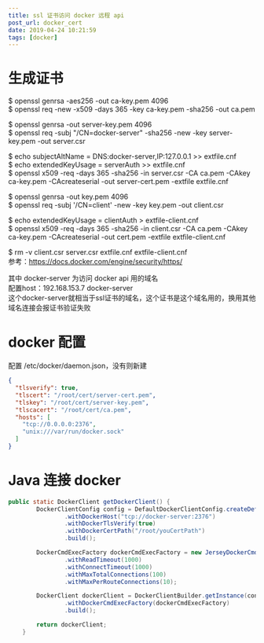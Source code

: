 ```yaml
---
title: ssl 证书访问 docker 远程 api
post_url: docker_cert
date: 2019-04-24 10:21:59
tags: [docker]
---
```


# 生成证书
$ openssl genrsa -aes256 -out ca-key.pem 4096  
$ openssl req -new -x509 -days 365 -key ca-key.pem -sha256 -out ca.pem  

$ openssl genrsa -out server-key.pem 4096  
$ openssl req -subj "/CN=docker-server" -sha256 -new -key server-key.pem -out server.csr  

$ echo subjectAltName = DNS:docker-server,IP:127.0.0.1 >> extfile.cnf  
$ echo extendedKeyUsage = serverAuth >> extfile.cnf  
$ openssl x509 -req -days 365 -sha256 -in server.csr -CA ca.pem -CAkey ca-key.pem -CAcreateserial -out server-cert.pem -extfile extfile.cnf  

$ openssl genrsa -out key.pem 4096  
$ openssl req -subj '/CN=client' -new -key key.pem -out client.csr  

$ echo extendedKeyUsage = clientAuth > extfile-client.cnf  
$ openssl x509 -req -days 365 -sha256 -in client.csr -CA ca.pem -CAkey ca-key.pem -CAcreateserial -out cert.pem -extfile extfile-client.cnf  

$ rm -v client.csr server.csr extfile.cnf extfile-client.cnf  
参考：https://docs.docker.com/engine/security/https/

其中 docker-server 为访问 docker api 用的域名   
配置host：192.168.153.7 docker-server   
这个docker-server就相当于ssl证书的域名，这个证书是这个域名用的，换用其他域名连接会报证书验证失败

# docker 配置
配置 /etc/docker/daemon.json，没有则新建
```json
{
  "tlsverify": true,
  "tlscert": "/root/cert/server-cert.pem",
  "tlskey": "/root/cert/server-key.pem",
  "tlscacert": "/root/cert/ca.pem",
  "hosts": [
    "tcp://0.0.0.0:2376",
    "unix:///var/run/docker.sock"
  ]
}
```

# Java 连接 docker
```java
public static DockerClient getDockerClient() {
        DockerClientConfig config = DefaultDockerClientConfig.createDefaultConfigBuilder()
                .withDockerHost("tcp://docker-server:2376")
                .withDockerTlsVerify(true)
                .withDockerCertPath("/root/youCertPath")
                .build();

        DockerCmdExecFactory dockerCmdExecFactory = new JerseyDockerCmdExecFactory()
                .withReadTimeout(1000)
                .withConnectTimeout(1000)
                .withMaxTotalConnections(100)
                .withMaxPerRouteConnections(10);

        DockerClient dockerClient = DockerClientBuilder.getInstance(config)
                .withDockerCmdExecFactory(dockerCmdExecFactory)
                .build();

        return dockerClient;
    }
```